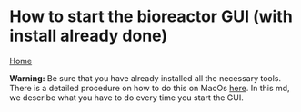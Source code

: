 # How to start the bioreactor GUI (with install already done)

[Home](../../README.md)

**Warning:** Be sure that you have already installed all the necessary tools. There is a detailed procedure on how to do this on MacOs [here](./bio-gui-install-macos). In this md, we describe what you have to do every time you start the GUI.